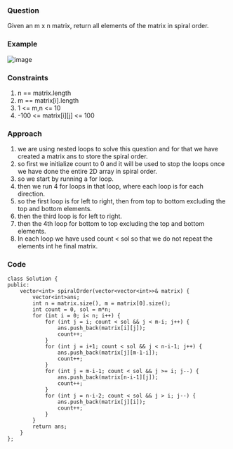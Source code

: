**<h3>Question</h3>**

Given an m x n matrix, return all elements of the matrix in spiral order.

**<h3>Example</h3>**

![image](https://github.com/harshy1718/DSA-Fellowship-Problems/assets/129788726/205872e2-981f-4c18-8a82-113ab1b0087b)

**<h3>Constraints</h3>**

1. n == matrix.length
2. m == matrix[i].length
3. 1 <= m,n <= 10
4. -100 <= matrix[i][j] <= 100

**<h3>Approach</h3>**

1. we are using nested loops to solve this question and for that we have created a matrix ans to store the spiral order.
2. so first we initialize count to 0 and it will be used to stop the loops once we have done the entire 2D array in spiral order.
3. so we start by running a for loop.
4. then we run 4 for loops in that loop, where each loop is for each direction.
5. so the first loop is for left to right, then from top to bottom excluding the top and bottom elements.
6. then the third loop is for left to right.
7. then the 4th loop for bottom to top excluding the top and bottom elements.
8. In each loop we have used count < sol so that we do not repeat the elements int he final matrix.

**<h3>Code</h3>**

```
class Solution {
public:
    vector<int> spiralOrder(vector<vector<int>>& matrix) {
        vector<int>ans;
        int n = matrix.size(), m = matrix[0].size();
        int count = 0, sol = m*n;
        for (int i = 0; i< n; i++) {
            for (int j = i; count < sol && j < m-i; j++) {
                ans.push_back(matrix[i][j]);
                count++;
            }
            for (int j = i+1; count < sol && j < n-i-1; j++) {
                ans.push_back(matrix[j][m-1-i]);
                count++;
            }
            for (int j = m-i-1; count < sol && j >= i; j--) {
                ans.push_back(matrix[n-i-1][j]);
                count++;
            }
            for (int j = n-i-2; count < sol && j > i; j--) {
                ans.push_back(matrix[j][i]);
                count++;
            }
        }
        return ans;
    }
};
```
